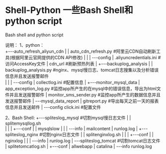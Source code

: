 # Shell-Python  一些Bash Shell和python script
Bash shell and python script

说明：
1、python：         
+---auto_refresh_aliyun_cdn
|   |   auto_cdn_refresh.py           #阿里云CDN自动刷新工具(根据阿里云官网提供的CDN API修改)
|   |
|   \---config
|           .aliyuncredentials.ini    #访问AccessKey文件
|           cdn_url                   #刷新预热列表
|
+---backuplog_analysis
|   |   backuplog_analysis.py         #nginx、mysql慢日志、tomcat日志搜集以及分析错误信息并且发送报警邮件       
|   |
|   \---config
|           collectlog.ini            #配置信息
|
+---monitor_mysql_data
|       app_exception_log.py          #监控app所产生的在mysql中的错误信息，导出为html文件并且发送报警邮件 
|       monitor_sms_sender.py         #监控app所产生的数据信息并且发送报警邮件 
|
\---mysql_data_report
    |   gitreport.py                  #导出每天之前一天的报表信息并且发送邮件 
    |
    \---config
            click.ini                 #配置文件
            
2、Bash Shell:
+---spliteslog_mysql                  #切割mysql慢日志文件
|   |   splitemysqllog.sh             
|   |
|   +---conf
|   |       mysqlslow
|   |
|   \---info
|           mailcontent
|           runlog.log
|
+---spliteslog_nginx                  #切割nginx日志文件
|   |   splitenginxlog.sh
|   |
|   +---conf
|   |       nginxlog
|   |
|   \---info
|           runlog.log
|
\---spliteslog_tomcat                 #切割tomcat日志文件
    |   splitetomcatlog.sh
    |
    +---conf
    |       allwebapp
    |       catalina
    |
    \---info
            runlog.log           
